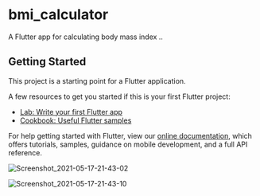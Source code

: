 # bmi_calculator

A Flutter app for calculating body mass index ..

## Getting Started

This project is a starting point for a Flutter application.

A few resources to get you started if this is your first Flutter project:

- [Lab: Write your first Flutter app](https://flutter.dev/docs/get-started/codelab)
- [Cookbook: Useful Flutter samples](https://flutter.dev/docs/cookbook)

For help getting started with Flutter, view our
[online documentation](https://flutter.dev/docs), which offers tutorials,
samples, guidance on mobile development, and a full API reference.

![Screenshot_2021-05-17-21-43-02](https://user-images.githubusercontent.com/43927393/118547892-f1b3d900-b759-11eb-96ef-d0a60d293538.png)

![Screenshot_2021-05-17-21-43-10](https://user-images.githubusercontent.com/43927393/118547931-fa0c1400-b759-11eb-8fe6-e2f1238f2521.png)


